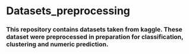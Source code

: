 # Datasets_preprocessing
### This repository contains datasets taken from kaggle. These dataset were preprocessed in preparation for classification, clustering and numeric prediction. 
